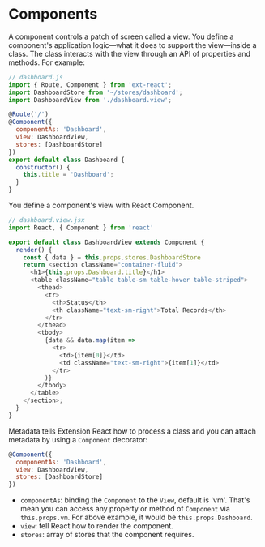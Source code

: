 # Components

A component controls a patch of screen called a view. You define a component's application logic—what it does to support the view—inside a class. The class interacts with the view through an API of properties and methods. For example:

```js
// dashboard.js
import { Route, Component } from 'ext-react';
import DashboardStore from '~/stores/dashboard';
import DashboardView from './dashboard.view';

@Route('/')
@Component({
  componentAs: 'Dashboard',
  view: DashboardView,
  stores: [DashboardStore]
})
export default class Dashboard {
  constructor() {
    this.title = 'Dashboard';
  }
}
```

You define a component's view with React Component.

```js
// dashboard.view.jsx
import React, { Component } from 'react'

export default class DashboardView extends Component {
  render() {
    const { data } = this.props.stores.DashboardStore
    return <section className="container-fluid">
      <h1>{this.props.Dashboard.title}</h1>
      <table className="table table-sm table-hover table-striped">
        <thead>
          <tr>
            <th>Status</th>
            <th className="text-sm-right">Total Records</th>
          </tr>
        </thead>
        <tbody>
          {data && data.map(item =>
            <tr>
              <td>{item[0]}</td>
              <td className="text-sm-right">{item[1]}</td>
            </tr>
          )}
        </tbody>
      </table>
    </section>;
  }
}
```

Metadata tells Extension React how to process a class and you can attach metadata by using a `Component` decorator:

```js
@Component({
  componentAs: 'Dashboard',
  view: DashboardView,
  stores: [DashboardStore]
})
```

 * `componentAs`: binding the `Component` to the `View`, default is 'vm'. That's mean you can access any property or method of `Component` via `this.props.vm`. For above example, it would be `this.props.Dashboard`.
 * `view`: tell React how to render the component.
 * `stores`: array of stores that the component requires.